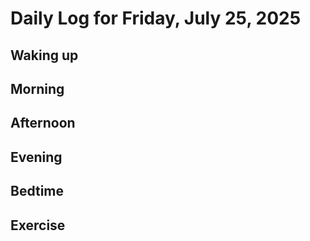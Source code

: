 # Daily Log for Friday, July 25, 2025

## Waking up

## Morning

## Afternoon

## Evening

## Bedtime

## Exercise
